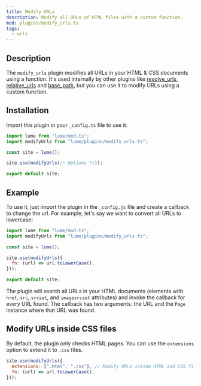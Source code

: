 ```yaml
---
title: Modify URLs
description: Modify all URLs of HTML files with a custom function.
mod: plugins/modify_urls.ts
tags:
  - urls
---
```


## Description

The `modify_urls` plugin modifies all URLs in your HTML & CSS documents using a
function. It's used internally by other plugins like
[resolve_urls](resolve_urls.md), [relative_urls](relative_urls.md) and
[base_path](base_path.md), but you can use it to modify URLs using a custom
function.

## Installation

Import this plugin in your `_config.ts` file to use it:

```js
import lume from "lume/mod.ts";
import modifyUrls from "lume/plugins/modify_urls.ts";

const site = lume();

site.use(modifyUrls(/* Options */));

export default site;
```

## Example

To use it, just import the plugin in the `_config.js` file and create a callback
to change the url. For example, let's say we want to convert all URLs to
lowercase:

```js
import lume from "lume/mod.ts";
import modifyUrls from "lume/plugins/modify_urls.ts";

const site = lume();

site.use(modifyUrls({
  fn: (url) => url.toLowerCase(),
}));

export default site;
```

The plugin will search all URLs in your HTML documents (elements with `href`,
`src`, `srcset`, and `imagesrcset` attributes) and invoke the callback for every
URL found. The callback has two arguments: the URL and the `Page` instance where
that URL was found.

## Modify URLs inside CSS files

By default, the plugin only checks HTML pages. You can use the `extensions`
option to extend it to `.css` files.

```js
site.use(modifyUrls({
  extensions: [".html", ".css"], // Modify URLs inside HTML and CSS files
  fn: (url) => url.toLowerCase(),
}));
```
